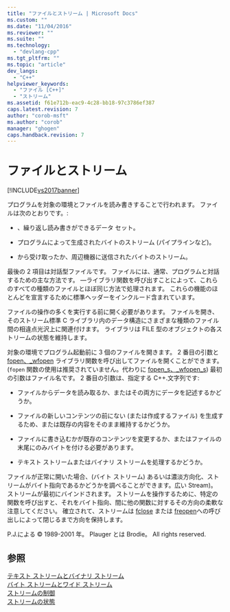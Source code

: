 ```yaml
---
title: "ファイルとストリーム | Microsoft Docs"
ms.custom: ""
ms.date: "11/04/2016"
ms.reviewer: ""
ms.suite: ""
ms.technology: 
  - "devlang-cpp"
ms.tgt_pltfrm: ""
ms.topic: "article"
dev_langs: 
  - "C++"
helpviewer_keywords: 
  - "ファイル [C++]"
  - "ストリーム"
ms.assetid: f61e712b-eac9-4c28-bb18-97c3786ef387
caps.latest.revision: 7
author: "corob-msft"
ms.author: "corob"
manager: "ghogen"
caps.handback.revision: 7
---
```

# ファイルとストリーム
[!INCLUDE[vs2017banner](../assembler/inline/includes/vs2017banner.md)]

プログラムを対象の環境とファイルを読み書きすることで行われます。  ファイルは次のとおりです。:  
  
-   、繰り返し読み書きができるデータ セット。  
  
-   プログラムによって生成されたバイトのストリーム \(パイプラインなど\)。  
  
-   から受け取ったか、周辺機器に送信されたバイトのストリーム。  
  
 最後の 2 項目は対話型ファイルです。  ファイルには、通常、プログラムと対話するための主な方法です。  —ライブラリ関数を呼び出すことによって、これらのすべての種類のファイルとほぼ同じ方法で処理されます。  これらの機能のほとんどを宣言するために標準ヘッダーをインクルード含まれています。  
  
 ファイルの操作の多くを実行する前に開く必要があります。  ファイルを開き、そのストリーム標準 C ライブラリ内のデータ構造にさまざまな種類のファイル間の相違点光沢上に関連付けます。  ライブラリは FILE 型のオブジェクトの各ストリームの状態を維持します。  
  
 対象の環境でプログラム起動前に 3 個のファイルを開きます。  2 番目の引数と [fopen、\_wfopen](../c-runtime-library/reference/fopen-wfopen.md) ライブラリ関数を呼び出してファイルを開くことができます。\(`fopen` 関数の使用は推奨されていません。代わりに [fopen\_s、\_wfopen\_s](../c-runtime-library/reference/fopen-s-wfopen-s.md)\) 最初の引数はファイル名です。  2 番目の引数は、指定する C\+\+.文字列です:  
  
-   ファイルからデータを読み取るか、またはその両方にデータを記述するかどうか。  
  
-   ファイルの新しいコンテンツの前にない \(または作成するファイル\) を生成するため、または既存の内容をそのまま維持するかどうか。  
  
-   ファイルに書き込むかが既存のコンテンツを変更するか、またはファイルの末尾にのみバイトを付ける必要があります。  
  
-   テキスト ストリームまたはバイナリ ストリームを処理するかどうか。  
  
 ファイルが正常に開いた場合、\(バイト ストリーム\) あるいは濃淡方向化、ストリームがバイト指向であるかどうかを調べることができます。広い Stream\)。  ストリームが最初にバインドされます。  ストリームを操作するために、特定の関数を呼び出すと、それをバイト指向、間に他の関数に対するその方向の柔軟な注意してください。  確立されて、ストリームは [fclose](../c-runtime-library/reference/fclose-fcloseall.md) または [freopen](../c-runtime-library/reference/freopen-wfreopen.md)への呼び出しによって閉じるまで方向を保持します。  
  
 P.J.による © 1989\-2001 年。  Plauger とは Brodie。  All rights reserved.  
  
## 参照  
 [テキスト ストリームとバイナリ ストリーム](../c-runtime-library/text-and-binary-streams.md)   
 [バイト ストリームとワイド ストリーム](../c-runtime-library/byte-and-wide-streams.md)   
 [ストリームの制御](../c-runtime-library/controlling-streams.md)   
 [ストリームの状態](../Topic/Stream%20States.md)